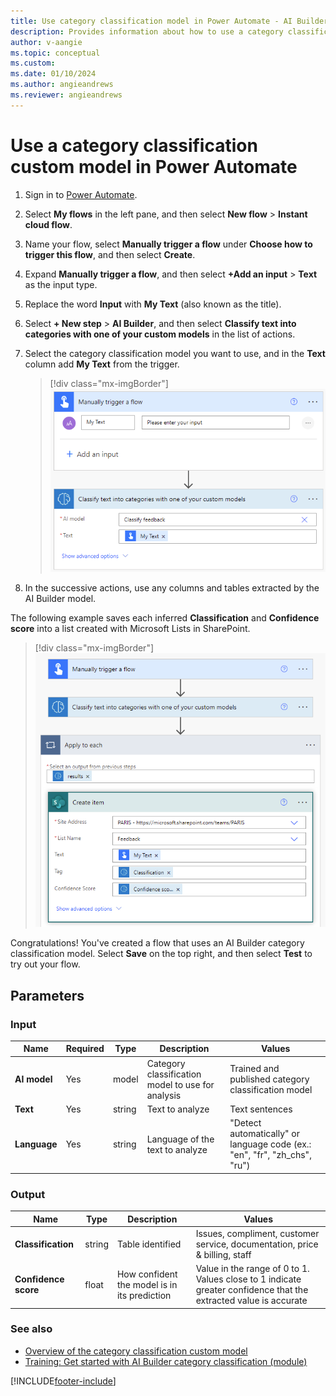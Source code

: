 ```yaml
---
title: Use category classification model in Power Automate - AI Builder | Microsoft Docs
description: Provides information about how to use a category classification model in Power Automate.
author: v-aangie
ms.topic: conceptual
ms.custom: 
ms.date: 01/10/2024
ms.author: angieandrews
ms.reviewer: angieandrews
---
```


# Use a category classification custom model in Power Automate

1. Sign in to [Power Automate](https://flow.microsoft.com/).

1. Select **My flows** in the left pane, and then select **New flow** > **Instant cloud flow**.

1. Name your flow, select **Manually trigger a flow** under **Choose how to trigger this flow**, and then select **Create**.

1. Expand **Manually trigger a flow**, and then select **+Add an input** > **Text** as the input type.

1. Replace the word **Input** with **My Text** (also known as the title).

1. Select **+ New step** > **AI Builder**, and then select **Classify text into categories with one of your custom models** in the list of actions.

1. Select the category classification model you want to use, and in the **Text** column add **My Text** from the trigger.

    > [!div class="mx-imgBorder"]
    > ![Screenshot that shows selected model content.](media/flow-ccc-overview.png "Select model content")

1. In the successive actions, use any columns and tables extracted by the AI Builder model.

The following example saves each inferred **Classification** and **Confidence score** into a list created with Microsoft Lists in SharePoint.

> [!div class="mx-imgBorder"]
> ![Screenshot example of Category classification flow example.](media/flow-ccc-example.png "Category classification flow example")

Congratulations! You've created a flow that uses an AI Builder category classification model. Select **Save** on the top right, and then select **Test** to try out your flow.

## Parameters
### Input
|Name |Required |Type |Description |Values |
|---------|---------|---------|---------|---------|
|**AI model** |Yes |model |Category classification model to use for analysis|Trained and published category classification model |
|**Text** |Yes |string |Text to analyze|Text sentences |
|**Language** |Yes |string |Language of the text to analyze|"Detect automatically" or language code (ex.: "en", "fr", "zh_chs", "ru") |


### Output
|Name |Type |Description |Values |
|---------|---------|---------|---------|
|**Classification** |string |Table identified|Issues, compliment, customer service, documentation, price & billing, staff |
|**Confidence score** |float |How confident the model is in its prediction|Value in the range of 0 to 1. Values close to 1 indicate greater confidence that the extracted value is accurate |

### See also

- [Overview of the category classification custom model](text-classification-overview.md)
- [Training: Get started with AI Builder category classification (module)](/training/modules/ai-builder-category-classification/)

[!INCLUDE[footer-include](includes/footer-banner.md)]
